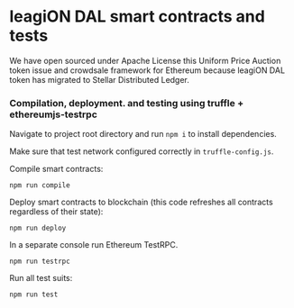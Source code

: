 # leagiON DAL smart contracts and tests

We have open sourced under Apache License this Uniform Price Auction token issue and crowdsale framework for Ethereum because leagiON DAL token has migrated to Stellar Distributed Ledger.  

### Compilation, deployment. and testing using truffle + ethereumjs-testrpc

Navigate to project root directory and run `npm i` to install dependencies.

Make sure that test network configured correctly in `truffle-config.js`.

Compile smart contracts:

```
npm run compile
```

Deploy smart contracts to blockchain (this code refreshes all contracts regardless of their state):

```
npm run deploy
```

In a separate console run Ethereum TestRPC.

```
npm run testrpc
```

Run all test suits:

```
npm run test
```
